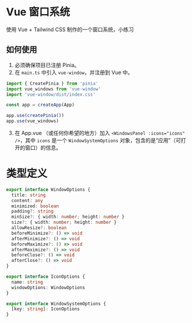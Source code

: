 # Vue 窗口系统

使用 Vue + Tailwind CSS 制作的一个窗口系统，小练习

## 如何使用

1. 必须确保项目已注册 Pinia。
2. 在 `main.ts` 中引入 `vue-window`，并注册到 Vue 中。

```ts
import { CreatePinia } from 'pinia'
import vue_windows from 'vue-window'
import 'vue-window/dist/index.css'

const app = createApp(App)

app.use(createPinia())
app.use(vue_windows)
```

3. 在 App.vue （或任何你希望的地方）加入 `<WindowsPanel :icons="icons" />`，其中 `icons` 是一个 `WindowSystemOptions` 对象，包含的是“应用”（可打开的窗口）的信息。

# 类型定义

```ts
export interface WindowOptions {
  title: string
  content: any
  minimized: boolean
  padding?: string
  minSize?: { width: number; height: number }
  size?: { width: number; height: number }
  allowResize?: boolean
  beforeMinimize?: () => void
  afterMinimize?: () => void
  beforeMaximize?: () => void
  afterMaximize?: () => void
  beforeClose?: () => void
  afterClose?: () => void
}

export interface IconOptions {
  name: string
  windowOptions: WindowOptions
}

export interface WindowSystemOptions {
  [key: string]: IconOptions
}
```
